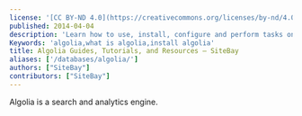 ```yaml
---
license: '[CC BY-ND 4.0](https://creativecommons.org/licenses/by-nd/4.0)'
published: 2014-04-04
description: 'Learn how to use, install, configure and perform tasks on database management platform Algolia in these tutorials.'
Keywords: 'algolia,what is algolia,install algolia'
title: Algolia Guides, Tutorials, and Resources – SiteBay
aliases: ['/databases/algolia/']
authors: ["SiteBay"]
contributors: ["SiteBay"]
---
```


Algolia is a search and analytics engine.